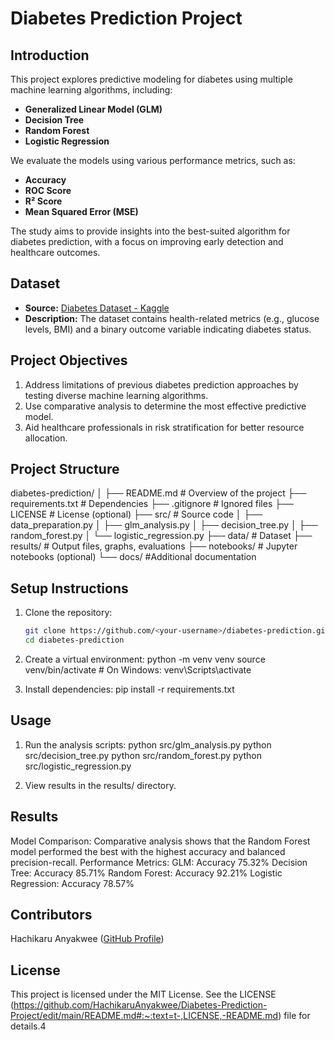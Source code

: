 # Diabetes Prediction Project

## **Introduction**
This project explores predictive modeling for diabetes using multiple machine learning algorithms, including:
- **Generalized Linear Model (GLM)**
- **Decision Tree**
- **Random Forest**
- **Logistic Regression**

We evaluate the models using various performance metrics, such as:
- **Accuracy**
- **ROC Score**
- **R² Score**
- **Mean Squared Error (MSE)**

The study aims to provide insights into the best-suited algorithm for diabetes prediction, with a focus on improving early detection and healthcare outcomes.

## **Dataset**
- **Source:** [Diabetes Dataset - Kaggle](https://www.kaggle.com/code/omeraydogddu/diabetes-dataset-feature-engineering-eda/input)
- **Description:** The dataset contains health-related metrics (e.g., glucose levels, BMI) and a binary outcome variable indicating diabetes status.

## **Project Objectives**
1. Address limitations of previous diabetes prediction approaches by testing diverse machine learning algorithms.
2. Use comparative analysis to determine the most effective predictive model.
3. Aid healthcare professionals in risk stratification for better resource allocation.

## **Project Structure**
diabetes-prediction/ │ ├── README.md # Overview of the project ├── requirements.txt # Dependencies ├── .gitignore # Ignored files ├── LICENSE # License (optional) ├── src/ # Source code │ ├── data_preparation.py │ ├── glm_analysis.py │ ├── decision_tree.py │ ├── random_forest.py │ └── logistic_regression.py ├── data/ # Dataset ├── results/ # Output files, graphs, evaluations ├── notebooks/ # Jupyter notebooks (optional) └── docs/ #Additional documentation


## **Setup Instructions**
1. Clone the repository:
   ```bash
   git clone https://github.com/<your-username>/diabetes-prediction.git
   cd diabetes-prediction

2. Create a virtual environment:
   python -m venv venv
   source venv/bin/activate  # On Windows: venv\Scripts\activate

3. Install dependencies:
   pip install -r requirements.txt

## **Usage**
1. Run the analysis scripts:
   python src/glm_analysis.py
   python src/decision_tree.py
   python src/random_forest.py
   python src/logistic_regression.py

2. View results in the results/ directory.

## **Results**
Model Comparison: Comparative analysis shows that the Random Forest model performed the best with the highest accuracy and balanced precision-recall.
Performance Metrics:
GLM: Accuracy 75.32%
Decision Tree: Accuracy 85.71%
Random Forest: Accuracy 92.21%
Logistic Regression: Accuracy 78.57%

## **Contributors**
Hachikaru Anyakwee ([GitHub Profile](https://github.com/HachikaruAnyakwee))

## **License**
This project is licensed under the MIT License. See the LICENSE (https://github.com/HachikaruAnyakwee/Diabetes-Prediction-Project/edit/main/README.md#:~:text=t-,LICENSE,-README.md) file for details.4
